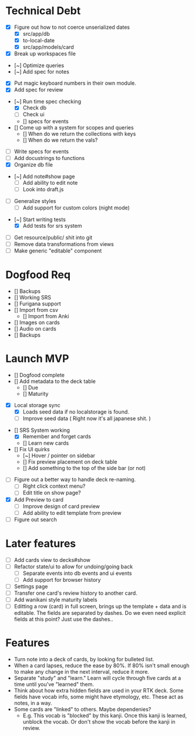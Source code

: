 # Technical Debt
- [x] Figure out how to not coerce unserialized dates
   - [x] src/app/db
   - [x] to-local-date
   - [x] src/app/models/card
- [x] Break up workspaces file
- [~] Optimize queries
- [~] Add spec for notes
- [x] Put magic keyboard numbers in their own module.
- [x] Add spec for review
- [~] Run time spec checking
   - [x] Check db
   - [ ] Check ui
   - [] specs for events
- [] Come up with a system for scopes and queries
   - [] When do we return the collections with keys
   - [] When do we return the vals?
- [ ] Write specs for events
- [ ] Add docustrings to functions
- [x] Organize db file
- [~] Add note#show page
   - [ ] Add ability to edit note
   - [ ] Look into draft.js
- [ ] Generalize styles
   - [ ] Add support for custom colors (night mode)
- [~] Start writing tests
   - [x] Add tests for srs system
- [ ] Get resource/public/ shit into git
- [ ] Remove data transformations from views
- [ ] Make generic "editable" component

# Dogfood Req
- [] Backups
- [] Working SRS
- [] Furigana support
- [] Import from csv
   - [] Import from Anki
- [] Images on cards
- [] Audio on cards
- [] Backups

# Launch MVP
- [] Dogfood complete
- [] Add metadata to the deck table
   - [] Due
   - [] Maturity
- [x] Local storage sync
   - [x] Loads seed data if no localstorage is found.
   - [ ] Improve seed data ( Right now it's all japanese shit. )
- [] SRS System working
   - [x] Remember and forget cards
   - [] Learn new cards
- [] Fix UI quirks
   - [~] Hover / pointer on sidebar
   - [] Fix preview placement on deck table
   - [] Add something to the top of the side bar (or not)
- [ ] Figure out a better way to handle deck re-naming.
   - [ ] Right click context menu?
   - [ ] Edit title on show page?
- [x] Add Preview to card
   - [ ] Improve design of card preview
   - [ ] Add ability to edit template from preview
- [ ] Figure out search

# Later features
- [ ] Add cards view to decks#show
- [ ] Refactor state/ui to allow for undoing/going back
   - [ ] Separate events into db events and ui events
   - [ ] Add support for browser history
- [ ] Settings page
- [ ] Transfer one card's review history to another card.
- [ ] Add wanikani style maturity labels
- [ ] Editting a row (card) in full screen, brings up the template + data and is editable. The fields are separated by dashes. Do we even need explicit fields at this point? Just use the dashes..

# Features
- Turn note into a deck of cards, by looking for bulleted list.
- When a card lapses, reduce the ease by 80%. If 80% isn't small enough to make any change in the next interval, reduce it more.
- Separate "study" and "learn." Learn will cycle through five cards at a time until you've "learned" them.
- Think about how extra hidden fields are used in your RTK deck. Some fields have vocab info, some might have etymology, etc. These act as notes, in a way.
- Some cards are "linked" to others. Maybe dependenies?
   - E.g. This vocab is "blocked" by this kanji. Once this kanji is learned, unblock the vocab. Or don't show the vocab before the kanji in review.

